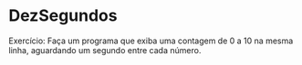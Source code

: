 # DezSegundos
Exercício: Faça um programa que exiba uma contagem de 0 a 10 na mesma linha, aguardando um segundo entre cada número.
